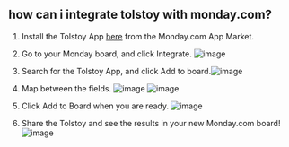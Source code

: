 ## how can i integrate tolstoy with monday.com?

1. Install the Tolstoy App [here](https://monday.com/marketplace/120) from the Monday.com App Market.
2. Go to your Monday board, and click Integrate. ![image](https://github.com/user-attachments/assets/09be1e20-9a3b-4571-8381-a1bcfdf042d2)
3. Search for the Tolstoy App, and click Add to board.![image](https://github.com/user-attachments/assets/d8cbefa4-f66d-4935-916b-beca8cd87ecd)
4. Map between the fields. ![image](https://github.com/user-attachments/assets/6aa70907-316b-4dbd-b89e-c06ff21868ed)
![image](https://github.com/user-attachments/assets/89596bee-8ab7-4a63-89ad-d32e865f2830)

5. Click Add to Board when you are ready. ![image](https://github.com/user-attachments/assets/1f34f96f-e030-4142-8302-8668736fcbd9)

6. Share the Tolstoy and see the results in your new Monday.com board! ![image](https://github.com/user-attachments/assets/36376b0d-1980-490d-8f05-668b3cbf0c04)


